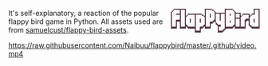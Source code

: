 <img
    align="right" alt="FlapPyBird" width="178px"
    src=".github/logo.png"
/>

It's self-explanatory, a reaction of the popular flappy bird game in Python. All assets used are from [samuelcust/flappy-bird-assets](https://github.com/samuelcust/flappy-bird-assets/).

https://raw.githubusercontent.com/Naibuu/flappybird/master/.github/video.mp4
